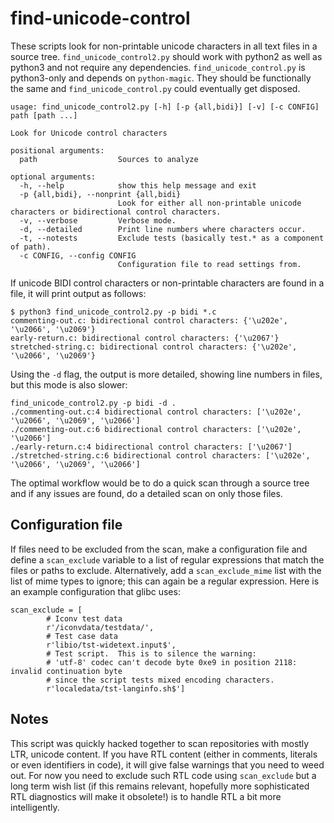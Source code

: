 # find-unicode-control

These scripts look for non-printable unicode characters in all text files in a
source tree.  `find_unicode_control2.py` should work with python2 as well as
python3 and not require any dependencies.  `find_unicode_control.py` is
python3-only and depends on `python-magic`.  They should be functionally the
same and `find_unicode_control.py` could eventually get disposed.

```
usage: find_unicode_control2.py [-h] [-p {all,bidi}] [-v] [-c CONFIG] path [path ...]

Look for Unicode control characters

positional arguments:
  path                  Sources to analyze

optional arguments:
  -h, --help            show this help message and exit
  -p {all,bidi}, --nonprint {all,bidi}
                        Look for either all non-printable unicode characters or bidirectional control characters.
  -v, --verbose         Verbose mode.
  -d, --detailed        Print line numbers where characters occur.
  -t, --notests         Exclude tests (basically test.* as a component of path).
  -c CONFIG, --config CONFIG
                        Configuration file to read settings from.
```

If unicode BIDI control characters or non-printable characters are found in a
file, it will print output as follows:

```
$ python3 find_unicode_control2.py -p bidi *.c
commenting-out.c: bidirectional control characters: {'\u202e', '\u2066', '\u2069'}
early-return.c: bidirectional control characters: {'\u2067'}
stretched-string.c: bidirectional control characters: {'\u202e', '\u2066', '\u2069'}
```

Using the `-d` flag, the output is more detailed, showing line numbers in
files, but this mode is also slower:

```
find_unicode_control2.py -p bidi -d .
./commenting-out.c:4 bidirectional control characters: ['\u202e', '\u2066', '\u2069', '\u2066']
./commenting-out.c:6 bidirectional control characters: ['\u202e', '\u2066']
./early-return.c:4 bidirectional control characters: ['\u2067']
./stretched-string.c:6 bidirectional control characters: ['\u202e', '\u2066', '\u2069', '\u2066']
```

The optimal workflow would be to do a quick scan through a source tree and if
any issues are found, do a detailed scan on only those files.

## Configuration file

If files need to be excluded from the scan, make a configuration file and
define a `scan_exclude` variable to a list of regular expressions that match
the files or paths to exclude.  Alternatively, add a `scan_exclude_mime` list
with the list of mime types to ignore; this can again be a regular expression.
Here is an example configuration that glibc uses:

```
scan_exclude = [
        # Iconv test data
        r'/iconvdata/testdata/',
        # Test case data
        r'libio/tst-widetext.input$',
        # Test script.  This is to silence the warning:
        # 'utf-8' codec can't decode byte 0xe9 in position 2118: invalid continuation byte
        # since the script tests mixed encoding characters.
        r'localedata/tst-langinfo.sh$']
```

## Notes

This script was quickly hacked together to scan repositories with mostly LTR,
unicode content.  If you have RTL content (either in comments, literals or even
identifiers in code), it will give false warnings that you need to weed out.
For now you need to exclude such RTL code using `scan_exclude` but a long term
wish list (if this remains relevant, hopefully more sophisticated RTL
diagnostics will make it obsolete!) is to handle RTL a bit more intelligently.
